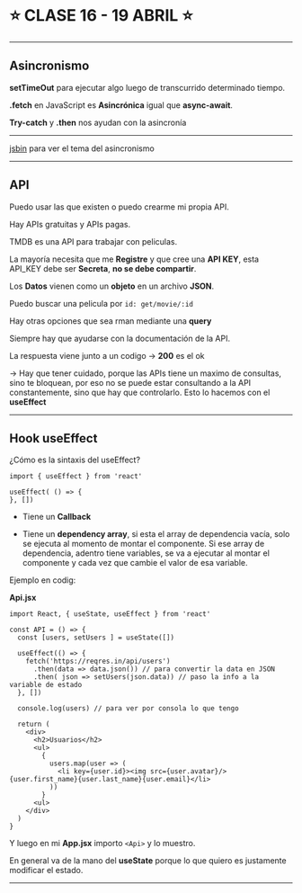 # :star: CLASE 16 - 19 ABRIL :star:

---

## Asincronismo

**setTimeOut** para ejecutar algo luego de transcurrido determinado tiempo.

**.fetch** en JavaScript es **Asincrónica** igual que **async-await**.

**Try-catch** y **.then** nos ayudan con la asincronía

---

[jsbin](https://jsbin.com/?html,output) para ver el tema del asincronismo

---

## API

Puedo usar las que existen o puedo crearme mi propia API.

Hay APIs gratuitas y APIs pagas.

TMDB es una API para trabajar con peliculas.

La mayoría necesita que me **Registre** y que cree una **API KEY**, esta API_KEY debe ser **Secreta**, **no se debe compartir**.

Los **Datos** vienen como un **objeto** en un archivo **JSON**.

Puedo buscar una pelicula por ``id: get/movie/:id``

Hay otras opciones que sea rman mediante una **query**

Siempre hay que ayudarse con la documentación de la API.


La respuesta viene junto a un codigo -> **200** es el ok

-> Hay que tener cuidado, porque las APIs tiene un maximo de consultas, sino te bloquean, por eso no se puede estar consultando a la API constantemente, sino que hay que controlarlo. Esto lo hacemos con el **useEffect**

---

## Hook useEffect

¿Cómo es la sintaxis del useEffect?

```JSX
import { useEffect } from 'react'

useEffect( () => {
}, [])
```

- Tiene un **Callback**

- Tiene un **dependency array**, si esta el array de dependencia vacía, solo se ejecuta al momento de montar el componente. Si ese array de dependencia, adentro tiene variables, se va a ejecutar al montar el componente y cada vez que cambie el valor de esa variable.

Ejemplo en codig:

**Api.jsx**
```JSX
import React, { useState, useEffect } from 'react'

const API = () => {
  const [users, setUsers ] = useState([])
  
  useEffect(() => {
    fetch('https://reqres.in/api/users')
      .then(data => data.json()) // para convertir la data en JSON
      .then( json => setUsers(json.data)) // paso la info a la variable de estado
  }, [])
  
  console.log(users) // para ver por consola lo que tengo
  
  return (
    <div>
      <h2>Usuarios</h2>
      <ul>
        {
          users.map(user => (
            <li key={user.id}><img src={user.avatar}/>{user.first_name}{user.last_name}{user.email}</li>
          ))
        }
      <ul>
    </div>
  )
}
```

Y luego en mi **App.jsx** importo `<Api>` y lo muestro.


En general va de la mano del **useState** porque lo que quiero es justamente modificar el estado.

---
